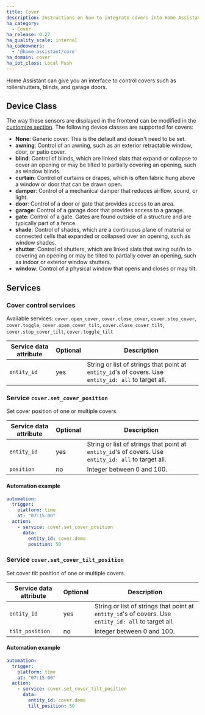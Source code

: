 ```yaml
---
title: Cover
description: Instructions on how to integrate covers into Home Assistant.
ha_category:
  - Cover
ha_release: 0.27
ha_quality_scale: internal
ha_codeowners:
  - '@home-assistant/core'
ha_domain: cover
ha_iot_class: Local Push
---
```


Home Assistant can give you an interface to control covers such as rollershutters, blinds, and garage doors.

## Device Class

The way these sensors are displayed in the frontend can be modified in the [customize section](/docs/configuration/customizing-devices/). The following device classes are supported for covers:

- **None**: Generic cover. This is the default and doesn't need to be set.
- **awning**: Control of an awning, such as an exterior retractable window, door, or patio cover.
- **blind**: Control of blinds, which are linked slats that expand or collapse to cover an opening or may be tilted to partially covering an opening, such as window blinds.
- **curtain**: Control of curtains or drapes, which is often fabric hung above a window or door that can be drawn open.
- **damper**: Control of a mechanical damper that reduces airflow, sound, or light.
- **door**: Control of a door or gate that provides access to an area.
- **garage**: Control of a garage door that provides access to a garage.
- **gate**: Control of a gate. Gates are found outside of a structure and are typically part of a fence.
- **shade**: Control of shades, which are a continuous plane of material or connected cells that expanded or collapsed over an opening, such as window shades.
- **shutter**: Control of shutters, which are linked slats that swing out/in to covering an opening or may be tilted to partially cover an opening, such as indoor or exterior window shutters.
- **window**: Control of a physical window that opens and closes or may tilt.

## Services

### Cover control services

Available services: `cover.open_cover`, `cover.close_cover`, `cover.stop_cover`, `cover.toggle`, `cover.open_cover_tilt`, `cover.close_cover_tilt`, `cover.stop_cover_tilt`, `cover.toggle_tilt`

| Service data attribute | Optional | Description |
| ---------------------- | -------- | ----------- |
| `entity_id` | yes | String or list of strings that point at `entity_id`'s of covers. Use `entity_id: all` to target all.

### Service `cover.set_cover_position`

Set cover position of one or multiple covers.

| Service data attribute | Optional | Description |
| ---------------------- | -------- | ----------- |
| `entity_id` | yes | String or list of strings that point at `entity_id`'s of covers. Use `entity_id: all` to target all.
| `position` | no | Integer between 0 and 100.

#### Automation example 

```yaml
automation:
  trigger:
    platform: time
    at: "07:15:00"
  action:
    - service: cover.set_cover_position
      data:
        entity_id: cover.demo
        position: 50
```

### Service `cover.set_cover_tilt_position`

Set cover tilt position of one or multiple covers.

| Service data attribute | Optional | Description |
| ---------------------- | -------- | ----------- |
| `entity_id` | yes | String or list of strings that point at `entity_id`'s of covers. Use `entity_id: all` to target all.
| `tilt_position` | no | Integer between 0 and 100.

#### Automation example 

```yaml
automation:
  trigger:
    platform: time
    at: "07:15:00"
  action:
    - service: cover.set_cover_tilt_position
      data:
        entity_id: cover.demo
        tilt_position: 50
```
